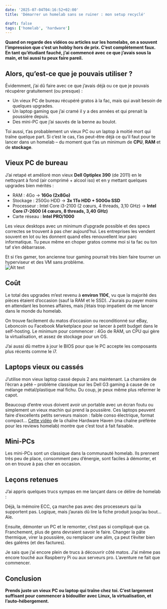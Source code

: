 ```yaml
---
date: '2025-07-04T04:16:52+02:00'
title: 'Démarrer un homelab sans se ruiner : mon setup recyclé'

draft: false
tags: ['homelab', 'hardware']
---
```

**Quand on regarde des vidéos ou articles sur les homelabs, on a souvent l’impression que c’est un hobby hors de prix. C’est complètement faux. En tant qu’étudiant fauché, j’ai commencé avec ce que j’avais sous la main, et toi aussi tu peux faire pareil.**

## Alors, qu’est-ce que je pouvais utiliser ?
Évidemment, j’ai dû faire avec ce que j’avais déjà ou ce que je pouvais récupérer gratuitement (ou presque) :
- Un vieux PC de bureau récupéré gratos à la fac, mais qui avait besoin de quelques upgrades.
- Un laptop gaming que j’ai cramé il y a des années et qui prenait la poussière depuis.
- Des mini-PC que j’ai sauvés de la benne au boulot.

Toi aussi, t’as probablement un vieux PC ou un laptop à moitié mort qui traîne quelque part. Si c’est le cas, t’as peut-être déjà ce qu’il faut pour te lancer dans un homelab – du moment que t’as un minimum de **CPU**, **RAM** et de **stockage**.

## Vieux PC de bureau
J’ai retapé et amélioré mon vieux **Dell Optiplex 390** (de 2011) en le nettoyant à fond (air comprimé + alcool iso) et en y mettant quelques upgrades bien mérités :
- RAM : 4Go -> **16Go (2x8Go)**
- Stockage : 250Go HDD -> **3x 1To HDD + 500Go SSD**
- Processeur : Intel Core i3-2100 (2 cœurs, 4 threads, 3,10 GHz) -> **Intel Core i7-2600 (4 cœurs, 8 threads, 3,40 GHz)**
- Carte réseau : **Intel PRO/1000**

Les vieux desktops avec un minimum d’upgrade possible et des specs correctes se trouvent à pas cher aujourd’hui. Les entreprises les vendent souvent en lot ou les donnent quand elles renouvellent leur parc informatique. Tu peux même en choper gratos comme moi si ta fac ou ton taf s’en débarrasse.

Et si t’es gamer, ton ancienne tour gaming pourrait très bien faire tourner un hyperviseur et des VM sans problème.  
![Alt text](OriginalJPG.avif "Dell Optiplex 390 différents formats")

## Coût
Le total des upgrades m’est revenu à **environ 110€**, vu que la majorité des pièces étaient d’occasion (sauf la RAM et le SSD). J’aurais pu payer moins en attendant les bonnes affaires, mais j’étais trop impatient de me lancer dans le monde du homelab.

On trouve facilement du matos d’occasion ou reconditionné sur eBay, Leboncoin ou Facebook Marketplace pour se lancer à petit budget dans le self-hosting. Le minimum pour commencer : 4Go de RAM, un CPU qui gère la virtualisation, et assez de stockage pour un OS.

J’ai aussi dû mettre à jour le BIOS pour que le PC accepte les composants plus récents comme le i7.

## Laptops vieux ou cassés
J’utilise mon vieux laptop cassé depuis 2 ans maintenant. La charnière de l’écran a pété – problème classique sur les Dell G3 gaming à cause de ce mélange métal/plastique mal fichu. Du coup, je peux même plus refermer le capot.

Beaucoup d’entre vous doivent avoir un portable avec un écran foutu ou simplement un vieux machin qui prend la poussière. Ces laptops peuvent faire d’excellents petits serveurs maison : faible conso électrique, format compact... [Cette vidéo](https://www.youtube.com/watch?v=CIBmVXteOcI) de la chaîne Hardware Haven (ma chaîne préférée pour les reviews homelab) montre que c’est tout à fait faisable.

## Mini-PCs
Les mini-PCs sont un classique dans la communauté homelab. Ils prennent très peu de place, consomment peu d’énergie, sont faciles à démonter, et on en trouve à pas cher en occasion.

## Leçons retenues
J’ai appris quelques trucs sympas en me lançant dans ce délire de homelab :

Déjà, la mémoire ECC, ça marche pas avec des processeurs qui la supportent pas. Logique, mais j’aurais dû lire la fiche produit jusqu’au bout… Aïe.

Ensuite, démonter un PC et le remonter, c’est pas si compliqué que ça. Franchement, plus de gens devraient savoir le faire. Changer la pâte thermique, virer la poussière, ou remplacer une alim, ça peut t’éviter bien des galères (et des factures).

Je sais que j’ai encore plein de trucs à découvrir côté matos. J’ai même pas encore touché aux Raspberry Pi ou aux serveurs pro. L’aventure ne fait que commencer.

## Conclusion
**Prends juste un vieux PC ou laptop qui traîne chez toi. C’est largement suffisant pour commencer à bidouiller avec Linux, la virtualisation, et l’auto-hébergement.**